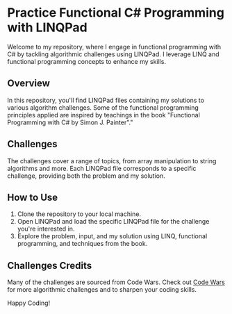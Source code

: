 # Practice Functional C# Programming with LINQPad

Welcome to my repository, where I engage in functional programming with C# by tackling algorithmic challenges using LINQPad. I leverage LINQ and functional programming concepts to enhance my skills.

## Overview

In this repository, you'll find LINQPad files containing my solutions to various algorithm challenges.  Some of the functional programming principles applied are inspired by teachings in the book "Functional Programming with C# by Simon J. Painter"."

## Challenges

The challenges cover a range of topics, from array manipulation to string algorithms and more. Each LINQPad file corresponds to a specific challenge, providing both the problem and my solution.

## How to Use

1. Clone the repository to your local machine.
2. Open LINQPad and load the specific LINQPad file for the challenge you're interested in.
3. Explore the problem, input, and my solution using LINQ, functional programming, and techniques from the book.

## Challenges Credits

Many of the challenges are sourced from Code Wars. Check out [Code Wars](https://www.codewars.com) for more algorithmic challenges and to sharpen your coding skills.

Happy Coding!
